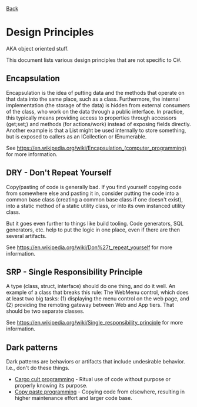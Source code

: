 [Back](README.md)

# Design Principles

AKA object oriented stuff.

This document lists various design principles that are not specific to C#.

## Encapsulation

Encapsulation is the idea of putting data and the methods that operate on that data into the same place, such as a class. Furthermore, the internal implementation (the storage of the data) is hidden from external consumers of the class, who work on the data through a public interface. In practice, this typically means providing access to properties through accessors (get;set;) and methods (for actions/work) instead of exposing fields directly. Another example is that a List<T> might be used internally to store something, but is exposed to callers as an ICollection<int> or IEnumerable<int>.

See https://en.wikipedia.org/wiki/Encapsulation_(computer_programming) for more information.

## DRY - Don't Repeat Yourself

Copy/pasting of code is generally bad. If you find yourself copying code from somewhere else and pasting it in, consider putting the code into a common base class (creating a common base class if one doesn't exist), into a static method of a static utility class, or into its own instanced utility class.

But it goes even further to things like build tooling. Code generators, SQL generators, etc. help to put the logic in one place, even if there are then several artifacts.

See https://en.wikipedia.org/wiki/Don%27t_repeat_yourself for more information.

## SRP - Single Responsibility Principle

A type (class, struct, interface) should do one thing, and do it well. An example of a class that breaks this rule: The WebMenu control, which does at least two big tasks: (1) displaying the menu control on the web page, and (2) providing the remoting gateway between Web and App tiers. That should be two separate classes.

See https://en.wikipedia.org/wiki/Single_responsibility_principle for more information.

## Dark patterns

Dark patterns are behaviors or artifacts that include undesirable behavior. I.e., don't do these things.

* [Cargo cult programming](https://en.wikipedia.org/wiki/Cargo_cult_programming) - Ritual use of code without purpose or properly knowing its purpose.
* [Copy paste programming](https://en.wikipedia.org/wiki/Copy_and_paste_programming) - Copying code from elsewhere, resulting in higher maintenance effort and larger code base.
